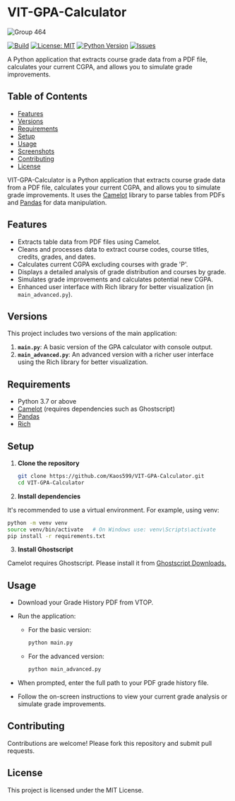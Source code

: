 # VIT-GPA-Calculator

![Group 464](https://github.com/user-attachments/assets/7b0788b6-c50f-40e3-9a17-9715ac0c9d89)

[![Build](https://img.shields.io/badge/build-passing-brightgreen)](https://github.com/yourusername/VIT-GPA-Calculator/actions)
[![License: MIT](https://img.shields.io/badge/License-MIT-yellow.svg)](LICENSE)
[![Python Version](https://img.shields.io/badge/Python-3.7%2B-blue)](https://www.python.org/downloads/)
[![Issues](https://img.shields.io/github/issues/Kaos599/VIT-GPA-Calculator)](https://github.com/Kaos599/VIT-GPA-Calculator/issues)

A Python application that extracts course grade data from a PDF file, calculates your current CGPA, and allows you to simulate grade improvements.

## Table of Contents

- [Features](#features)
- [Versions](#versions)
- [Requirements](#requirements)
- [Setup](#setup)
- [Usage](#usage)
- [Screenshots](#screenshots)
- [Contributing](#contributing)
- [License](#license)

VIT-GPA-Calculator is a Python application that extracts course grade data from a PDF file, calculates your current CGPA, and allows you to simulate grade improvements. It uses the [Camelot](https://camelot-py.readthedocs.io/en/master/) library to parse tables from PDFs and [Pandas](https://pandas.pydata.org/) for data manipulation.

## Features

- Extracts table data from PDF files using Camelot.
- Cleans and processes data to extract course codes, course titles, credits, grades, and dates.
- Calculates current CGPA excluding courses with grade 'P'.
- Displays a detailed analysis of grade distribution and courses by grade.
- Simulates grade improvements and calculates potential new CGPA.
- Enhanced user interface with Rich library for better visualization (in `main_advanced.py`).

## Versions

This project includes two versions of the main application:

1. **`main.py`**: A basic version of the GPA calculator with console output.
2. **`main_advanced.py`**: An advanced version with a richer user interface using the Rich library for better visualization.

## Requirements

- Python 3.7 or above
- [Camelot](https://camelot-py.readthedocs.io/en/master/) (requires dependencies such as Ghostscript)
- [Pandas](https://pandas.pydata.org/)
- [Rich](https://rich.readthedocs.io/en/stable/)

## Setup

1. **Clone the repository**

   ```sh
   git clone https://github.com/Kaos599/VIT-GPA-Calculator.git
   cd VIT-GPA-Calculator
   ```
2. **Install dependencies**

It's recommended to use a virtual environment. For example, using venv:
 ```sh
 python -m venv venv
 source venv/bin/activate   # On Windows use: venv\Scripts\activate
 pip install -r requirements.txt
```
3. **Install Ghostscript**

Camelot requires Ghostscript. Please install it from [Ghostscript Downloads.](https://ghostscript.com/releases/gsdnld.html)

## Usage

- Download your Grade History PDF from VTOP.

- Run the application:
  - For the basic version:
    ```sh
    python main.py
    ```
  - For the advanced version:
    ```sh
    python main_advanced.py
    ```

- When prompted, enter the full path to your PDF grade history file.

- Follow the on-screen instructions to view your current grade analysis or simulate grade improvements.


## Contributing
Contributions are welcome! Please fork this repository and submit pull requests.

## License
This project is licensed under the MIT License.
 
